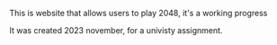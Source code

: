 This is website that allows users to play 2048, it's a working progress

It was created 2023 november, for a univisty assignment.
